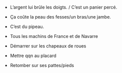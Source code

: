 + L’argent lui brûle les doigts. / C’est un panier percé.

+ Ça coûte la peau des fesses/un bras/une jambe.

+ C’est du pipeau.

+ Tous les machins de France et de Navarre

+ Démarrer sur les chapeaux de roues

+ Mettre qqn au placard

+ Retomber sur ses pattes/pieds
